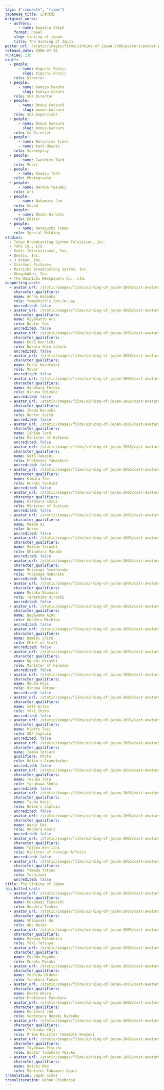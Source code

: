 ```yaml
---
tags: ["cineaste", "films"]
japanese_title: 日本沈没
original_works:
  - authors:
      - name: Komatsu Sakyô
    format: novel
    slug: sinking-of-japan
    title: The Sinking of Japan
poster_url: /static/images/films/sinking-of-japan-2006/posters/poster.webp
release_date: 2006-07-15
runtime: 135
staff:
  - people:
      - name: Higuchi Shinji
        slug: higuchi-shinji
    role: Director
  - people:
      - name: Kamiya Makoto
        slug: kamiya-makoto
    role: SFX Director
  - people:
      - name: Onoue Katsurô
        slug: onoue-katsuro
    role: SFX Supervisor
  - people:
      - name: Onoue Katsurô
        slug: onoue-katsuro
    role: Co-Director
  - people:
      - name: Narushima Izuru
      - name: Katô Masato
    role: Screenplay
  - people:
      - name: Iwashiro Tarô
    role: Music
  - people:
      - name: Kawazu Tarô
    role: Photography
  - people:
      - name: Harada Yasuaki
    role: Art
  - people:
      - name: Nakamura Jun
    role: Sound
  - people:
      - name: Okuda Hiroshi
    role: Editor
  - people:
      - name: Haraguchi Tomoo
    role: Special Molding
studios:
  - Tokyo Broadcasting System Television, Inc.
  - Toho Co., Ltd.
  - Sedic International, Inc.
  - Dentsu, Inc.
  - J dream, Inc.
  - Stardust Pictures
  - Mainichi Broadcasting System, Inc.
  - Shogakukan, Inc.
  - The Mainichi Newspapers Co., Ltd.
supporting_cast:
  - avatar_url: /static/images/films/sinking-of-japan-2006/cast-avatars/hideaki-anno-0.webp
    character_qualifiers:
    name: An'no Hideaki
    role: Yamashiro's Son-in-Law
    uncredited: false
  - avatar_url: /static/images/films/sinking-of-japan-2006/cast-avatars/riyakatto-ari-0.webp
    character_qualifiers:
    name: Riyakatto Ari
    role: Doctor Cox
    uncredited: false
  - avatar_url: /static/images/films/sinking-of-japan-2006/cast-avatars/kenichi-endo-0.webp
    character_qualifiers:
    name: Endô Ken'ichi
    role: Nakata Shin'ichirô
    uncredited: false
  - avatar_url: /static/images/films/sinking-of-japan-2006/cast-avatars/harutoshi-fukui-0.webp
    character_qualifiers:
    name: Fukui Harutoshi
    role: Mover
    uncredited: false
  - avatar_url: /static/images/films/sinking-of-japan-2006/cast-avatars/teruko-hanahara-0.webp
    character_qualifiers:
    name: Hanahara Teruko
    role: Hinuma Shizuko
    uncredited: false
  - avatar_url: /static/images/films/sinking-of-japan-2006/cast-avatars/narushi-ikeda-0.webp
    character_qualifiers:
    name: Ikeda Narushi
    role: Doctor Saitô
    uncredited: false
  - avatar_url: /static/images/films/sinking-of-japan-2006/cast-avatars/taro-ishida-0.webp
    character_qualifiers:
    name: Ishida Tarô
    role: Minister of Defense
    uncredited: false
  - avatar_url: /static/images/films/sinking-of-japan-2006/cast-avatars/takeshi-kato-0.webp
    character_qualifiers:
    name: Katô Takeshi
    role: Professor Yamashiro
    uncredited: false
  - avatar_url: /static/images/films/sinking-of-japan-2006/cast-avatars/tae-kimura-0.webp
    character_qualifiers:
    name: Kimura Tae
    role: Kuraki Yoshimi
    uncredited: false
  - avatar_url: /static/images/films/sinking-of-japan-2006/cast-avatars/kazuo-kitamura-0.webp
    character_qualifiers:
    name: Kitamura Kazuo
    role: Minister of Justice
    uncredited: false
  - avatar_url: /static/images/films/sinking-of-japan-2006/cast-avatars/ai-maeda-0.webp
    character_qualifiers:
    name: Maeda Ai
    role: Nurse
    uncredited: false
  - avatar_url: /static/images/films/sinking-of-japan-2006/cast-avatars/takashi-matsuo-0.webp
    character_qualifiers:
    name: Matsuo Takashi
    role: Shinohara Manabu
    uncredited: false
  - avatar_url: /static/images/films/sinking-of-japan-2006/cast-avatars/seminosuke-murasugi-0.webp
    character_qualifiers:
    name: Murasugi Seminosuke
    role: Yukinaga Nobuhiko
    uncredited: false
  - avatar_url: /static/images/films/sinking-of-japan-2006/cast-avatars/naomasa-musaka-0.webp
    character_qualifiers:
    name: Musaka Naomasa
    role: Terashima Hiroshi
    uncredited: false
  - avatar_url: /static/images/films/sinking-of-japan-2006/cast-avatars/aiko-nagayama-0.webp
    character_qualifiers:
    name: Nagayama Aiko
    role: Onodera Michiko
    uncredited: false
  - avatar_url: /static/images/films/sinking-of-japan-2006/cast-avatars/shiro-namiki-0.webp
    character_qualifiers:
    name: Namiki Shirô
    role: Chief of Staff
    uncredited: false
  - avatar_url: /static/images/films/sinking-of-japan-2006/cast-avatars/hiroshi-oguchi-0.webp
    character_qualifiers:
    name: Ôguchi Hiroshi
    role: Minister of Finance
    uncredited: false
  - avatar_url: /static/images/films/sinking-of-japan-2006/cast-avatars/koji-okura-0.webp
    character_qualifiers:
    name: Ôkura Kôji
    role: Hinuma Tatsuo
    uncredited: false
  - avatar_url: /static/images/films/sinking-of-japan-2006/cast-avatars/eriko-sato-0.webp
    character_qualifiers:
    name: Satô Eriko
    role: Yûki Shiho
    uncredited: false
  - avatar_url: /static/images/films/sinking-of-japan-2006/cast-avatars/pierre-taki-0.webp
    character_qualifiers:
    name: Pierre Taki
    role: SDF Captain
    uncredited: false
  - avatar_url: /static/images/films/sinking-of-japan-2006/cast-avatars/tetsuro-tamba-0.webp
    character_qualifiers:
    name: Tamba Tetsurô
    qualifiers: Photo
    role: Reiko's Grandfather
    uncredited: false
  - avatar_url: /static/images/films/sinking-of-japan-2006/cast-avatars/toru-tezuka-0.webp
    character_qualifiers:
    name: Tezuka Tôru
    role: Yasukawa Shôta
    uncredited: false
  - avatar_url: /static/images/films/sinking-of-japan-2006/cast-avatars/kanji-tsuda-0.webp
    character_qualifiers:
    name: Tsuda Kanji
    role: Reiko's Captain
    uncredited: false
  - avatar_url: /static/images/films/sinking-of-japan-2006/cast-avatars/emi-wakui-0.webp
    character_qualifiers:
    name: Wakui Emi
    role: Onodera Kaori
    uncredited: false
  - avatar_url: /static/images/films/sinking-of-japan-2006/cast-avatars/kenichi-yajima-0.webp
    character_qualifiers:
    name: Yajima Ken'ichi
    role: Minister of Foreign Affairs
    uncredited: false
  - avatar_url: /static/images/films/sinking-of-japan-2006/cast-avatars/tatsuo-yamada-0.webp
    character_qualifiers:
    name: Yamada Tatsuo
    role: Yoshizumi
    uncredited: false
title: The Sinking of Japan
top_billed_cast:
  - avatar_url: /static/images/films/sinking-of-japan-2006/cast-avatars/tsuyoshi-kusanagi-0.webp
    character_qualifiers:
    name: Kusanagi Tsuyoshi
    role: Onodera Toshio
  - avatar_url: /static/images/films/sinking-of-japan-2006/cast-avatars/ko-shibasaki-0.webp
    character_qualifiers:
    name: Shibasaki Kô
    role: Abe Reiko
  - avatar_url: /static/images/films/sinking-of-japan-2006/cast-avatars/mitsuhiro-oikawa-0.webp
    character_qualifiers:
    name: Oikawa Mitsuhiro
    role: Yûki Tatsuya
  - avatar_url: /static/images/films/sinking-of-japan-2006/cast-avatars/mayuko-fukuda-0.webp
    character_qualifiers:
    name: Fukuda Mayuko
    role: Kuraki Misaki
  - avatar_url: /static/images/films/sinking-of-japan-2006/cast-avatars/hideko-yoshida-0.webp
    character_qualifiers:
    name: Yoshida Hideko
    role: Tanokura Tamae
  - avatar_url: /static/images/films/sinking-of-japan-2006/cast-avatars/akira-emoto-0.webp
    character_qualifiers:
    name: Emoto Akira
    role: Professor Fukuhara
  - avatar_url: /static/images/films/sinking-of-japan-2006/cast-avatars/jun-kunimura-0.webp
    character_qualifiers:
    name: Kunimura Jun
    role: Secretary Nozaki Kyôsuke
  - avatar_url: /static/images/films/sinking-of-japan-2006/cast-avatars/koji-ishizaka-0.webp
    character_qualifiers:
    name: Ishizaka Kôji
    role: Prime Minister Yamamoto Naoyuki
  - avatar_url: /static/images/films/sinking-of-japan-2006/cast-avatars/etsushi-toyokawa-0.webp
    character_qualifiers:
    name: Toyokawa Etsushi
    role: Doctor Tadokoro Yûsuke
  - avatar_url: /static/images/films/sinking-of-japan-2006/cast-avatars/mao-daichi-0.webp
    character_qualifiers:
    name: Daichi Mao
    role: Minister Takamori Saori
translation: Japan Sinks
transliteration: Nihon Chinbotsu
---
```

